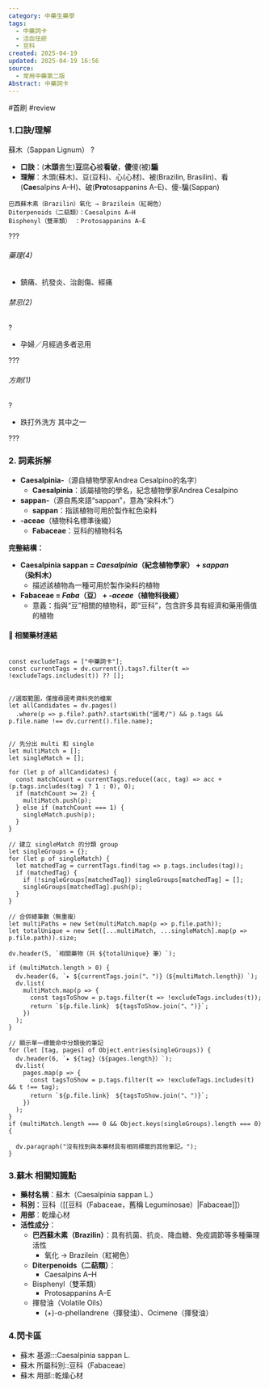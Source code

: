 ```yaml
---
category: 中藥生藥學
tags:
  - 中藥詞卡
  - 活血怯瘀
  - 豆科
created: 2025-04-19
updated: 2025-04-19 16:56
source:
  - 常用中藥第二版
Abstract: 中藥詞卡
---
```


#首刷 #review

### 1.口訣/理解
蘇木（Sappan Lignum）
?
- **口訣**：(**木頭**書生)**豆**腐**心**被**看破**，**傻**傻(被)**騙**
- **理解**：木頭(蘇木)、豆(豆科)、心(心材)、被(Brazilin, Brasilin)、看(**Cae**salpins A–H)、破(**Pro**tosappanins A–E)、傻-騙(Sappan)
> 
	巴西蘇木素（Brazilin）氧化 → Brazilein（紅褐色） 
	Diterpenoids（二萜類）：Caesalpins A–H
	Bisphenyl（雙苯類） ：Protosappanins A–E 
???

###### 藥理(4)
- 鎮痛、抗發炎、治創傷、經痛


###### 禁忌(2)
?
- 孕婦／月經過多者忌用

???

###### 方劑(1)
?
- 跌打外洗方 其中之一

???



### 2. 詞素拆解

- **Caesalpinia-**（源自植物學家Andrea Cesalpino的名字）
  - **Caesalpinia**：該屬植物的學名，紀念植物學家Andrea Cesalpino
- **sappan-**（源自馬來語“sappan”，意為“染料木”）
  - **sappan**：指該植物可用於製作紅色染料
- **-aceae**（植物科名標準後綴）
  - **Fabaceae**：豆科的植物科名

**完整結構：**

- **Caesalpinia sappan = *Caesalpinia*（紀念植物學家） + *sappan*（染料木）**
  - 描述該植物為一種可用於製作染料的植物
- **Fabaceae = *Faba*（豆） + *-aceae*（植物科後綴）**
  - 意義：指與“豆”相關的植物科，即“豆科”，包含許多具有經濟和藥用價值的植物



#### 📌 相關藥材連結

```dataviewjs

const excludeTags = ["中藥詞卡"];
const currentTags = dv.current().tags?.filter(t => !excludeTags.includes(t)) ?? [];


//選取範圍，僅搜尋國考資料夾的檔案
let allCandidates = dv.pages()
  .where(p => p.file?.path?.startsWith("國考/") && p.tags && p.file.name !== dv.current().file.name);


// 先分出 multi 和 single
let multiMatch = [];
let singleMatch = [];

for (let p of allCandidates) {
  const matchCount = currentTags.reduce((acc, tag) => acc + (p.tags.includes(tag) ? 1 : 0), 0);
  if (matchCount >= 2) {
    multiMatch.push(p);
  } else if (matchCount === 1) {
    singleMatch.push(p);
  }
}

// 建立 singleMatch 的分類 group
let singleGroups = {};
for (let p of singleMatch) {
  let matchedTag = currentTags.find(tag => p.tags.includes(tag));
  if (matchedTag) {
    if (!singleGroups[matchedTag]) singleGroups[matchedTag] = [];
    singleGroups[matchedTag].push(p);
  }
}

// 合併總筆數（無重複）
let multiPaths = new Set(multiMatch.map(p => p.file.path));
let totalUnique = new Set([...multiMatch, ...singleMatch].map(p => p.file.path)).size;

dv.header(5, `相關藥物（共 ${totalUnique} 筆）`);

if (multiMatch.length > 0) {
  dv.header(6, `▸ ${currentTags.join("、")}（${multiMatch.length}）`);
  dv.list(
    multiMatch.map(p => {
      const tagsToShow = p.tags.filter(t => !excludeTags.includes(t));
      return `${p.file.link}　${tagsToShow.join("、")}`;
    })
  );
}

// 顯示單一標籤命中分類後的筆記
for (let [tag, pages] of Object.entries(singleGroups)) {
  dv.header(6, `▸ ${tag}（${pages.length}）`);
  dv.list(
    pages.map(p => {
      const tagsToShow = p.tags.filter(t => !excludeTags.includes(t) && t !== tag);
      return `${p.file.link}　${tagsToShow.join("、")}`;
    })
  );
}
if (multiMatch.length === 0 && Object.keys(singleGroups).length === 0) {

  dv.paragraph("沒有找到與本藥材具有相同標籤的其他筆記。");
}
````

### 3.蘇木 相關知識點
- **藥材名稱**：蘇木（Caesalpinia sappan L.）
- **科別**：豆科（[[豆科（Fabaceae，舊稱 Leguminosae）|Fabaceae]]）
- **用部**：乾燥心材
- **活性成分**：
  - **巴西蘇木素（Brazilin）**：具有抗菌、抗炎、降血糖、免疫調節等多種藥理活性 
    - 氧化 → Brazilein（紅褐色） 
  - **Diterpenoids（二萜類）**：
    - Caesalpins A–H
  - Bisphenyl（雙苯類） 
    - Protosappanins A–E 
  - 揮發油（Volatile Oils）
    - (+)-α-phellandrene（揮發油）、Ocimene（揮發油）


### 4.閃卡區

- 蘇木 基源:::Caesalpinia sappan L.
- 蘇木 所屬科別::豆科（Fabaceae）
- 蘇木 用部::乾燥心材



